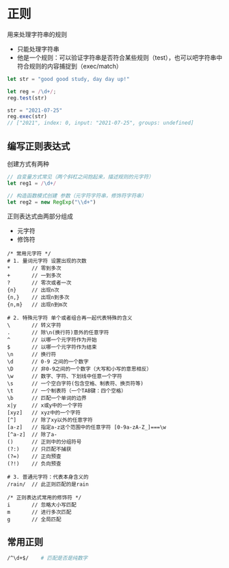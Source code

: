 # 正则

用来处理字符串的规则

* 只能处理字符串
* 他是一个规则：可以验证字符串是否符合某些规则（test），也可以吧字符串中符合规则的内容捕捉到（exec/match）

```JavaScript
let str = "good good study, day day up!"

let reg = /\d+/;
reg.test(str)

str = "2021-07-25"
reg.exec(str)
// ["2021", index: 0, input: "2021-07-25", groups: undefined]
```

## 编写正则表达式

创建方式有两种

```js
// 自变量方式常见（两个斜杠之间抱起来，描述规则的元字符）
let reg1 = /\d+/

// 构造函数模式创建 参数（元字符字符串，修饰符字符串）
let reg2 = new RegExp("\\d+")
```

正则表达式由两部分组成

* 元字符
* 修饰符

```
/* 常用元字符 */
# 1. 量词元字符 设置出现的次数
*       // 零到多次
+       // 一到多次
?       // 零次或者一次
{n}     // 出现n次
{n,}    // 出现n到多次
{n,m}   // 出现n到m次

# 2. 特殊元字符 单个或者组合再一起代表特殊的含义
\       // 转义字符
.       // 除\n(换行符)意外的任意字符
^       // 以哪一个元字符作为开始
$       // 以哪一个元字符作为结束
\n      // 换行符
\d      // 0-9 之间的一个数字
\D      // 非0-9之间的一个数字（大写和小写的意思相反）
\w      // 数字、字符、下划线中任意一个字符
\s      // 一个空白字符(包含空格、制表符、换页符等)
\t      // 一个制表符（一个TAB键：四个空格）
\b      // 匹配一个单词的边界
x|y     // x或y中的一个字符
[xyz]   // xyz中的一个字符
[^]     // 除了xy以外的任意字符
[a-z]   // 指定a-z这个范围中的任意字符 [0-9a-zA-Z_]===\w
[^a-z]  // 除了a-
()      // 正则中的分组符号
(?:)    // 只匹配不捕获
(?=)    // 正向预查
(?!)    // 负向预查

# 3. 普通元字符：代表本身含义的
/rain/  // 此正则匹配的是rain
```

```
/* 正则表达式常用的修饰符 */
i       // 忽略大小写匹配
m       // 进行多次匹配
g       // 全局匹配
```

## 常用正则

```bash
/^\d+$/    # 匹配是否是纯数字
```
